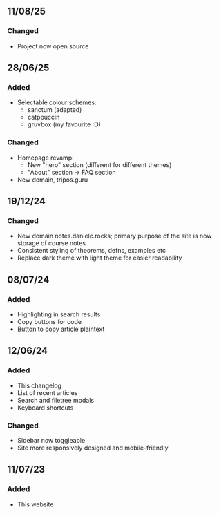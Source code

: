 ## 11/08/25

### Changed

- Project now <DiscreetLink href="https://github.com/dnzc/tripos-guru">open source</DiscreetLink>

## 28/06/25

### Added

- Selectable colour schemes:
  - <DiscreetLink href="https://github.com/jdanielmourao/obsidian-sanctum/tree/main">sanctum</DiscreetLink> (adapted)
  - <DiscreetLink href="https://catppuccin.com/palette/">catppuccin</DiscreetLink>
  - <DiscreetLink href="https://github.com/morhetz/gruvbox?tab=readme-ov-file#palette">gruvbox</DiscreetLink> (my favourite :D)

### Changed

- Homepage revamp:
  - New "hero" section (different for different themes)
  - "About" section -&gt; FAQ section
- New domain, tripos.guru

## 19/12/24

### Changed

- New domain notes.danielc.rocks; primary purpose of the site is now storage of course notes
- Consistent styling of theorems, defns, examples etc
- Replace dark theme with light theme for easier readability

## 08/07/24

### Added

- Highlighting in search results
- Copy buttons for code
- Button to copy article plaintext

## 12/06/24

### Added

- This changelog
- List of recent articles
- Search and filetree modals
- Keyboard shortcuts

### Changed

- Sidebar now toggleable
- Site more responsively designed and mobile-friendly

## 11/07/23

### Added

- This website